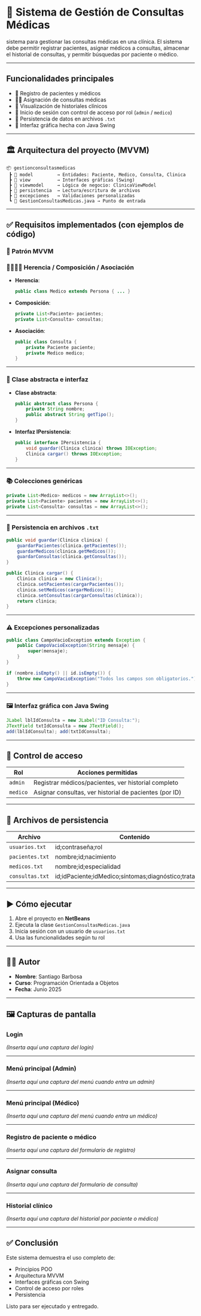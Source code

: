 
# 💉 Sistema de Gestión de Consultas Médicas
sistema para gestionar las consultas médicas en una clínica. El sistema debe permitir registrar pacientes, asignar médicos a consultas, almacenar el historial de consultas, y permitir búsquedas por paciente o médico.

---

##  Funcionalidades principales

- 🧾 Registro de pacientes y médicos
- 👨‍⚕️ Asignación de consultas médicas
- 📖 Visualización de historiales clínicos
- 🔐 Inicio de sesión con control de acceso por rol (`admin` / `medico`)
- 💾 Persistencia de datos en archivos `.txt`
- 🎨 Interfaz gráfica hecha con Java Swing

---

## 🏛️ Arquitectura del proyecto (MVVM)

```
📦 gestionconsultasmedicas
 ┣ 📂 model         → Entidades: Paciente, Medico, Consulta, Clinica
 ┣ 📂 view          → Interfaces gráficas (Swing)
 ┣ 📂 viewmodel     → Lógica de negocio: ClinicaViewModel
 ┣ 📂 persistencia  → Lectura/escritura de archivos
 ┣ 📂 excepciones   → Validaciones personalizadas
 ┗ 📄 GestionConsultasMedicas.java → Punto de entrada
```

---

## ✅ Requisitos implementados (con ejemplos de código)

### 📐 Patrón MVVM

### 👨‍👩‍👧‍👦 Herencia / Composición / Asociación

- **Herencia**:  
  ```java
  public class Medico extends Persona { ... }
  ```

- **Composición**:
  ```java
  private List<Paciente> pacientes;
  private List<Consulta> consultas;
  ```

- **Asociación**:
  ```java
  public class Consulta {
      private Paciente paciente;
      private Medico medico;
  }
  ```

---

### 🧱 Clase abstracta e interfaz

- **Clase abstracta**:
  ```java
  public abstract class Persona {
      private String nombre;
      public abstract String getTipo();
  }
  ```

- **Interfaz IPersistencia**:
  ```java
  public interface IPersistencia {
      void guardar(Clinica clinica) throws IOException;
      Clinica cargar() throws IOException;
  }
  ```

---

### 📚 Colecciones genéricas

```java
private List<Medico> medicos = new ArrayList<>();
private List<Paciente> pacientes = new ArrayList<>();
private List<Consulta> consultas = new ArrayList<>();
```

---

### 💾 Persistencia en archivos `.txt`

```java
public void guardar(Clinica clinica) {
    guardarPacientes(clinica.getPacientes());
    guardarMedicos(clinica.getMedicos());
    guardarConsultas(clinica.getConsultas());
}
```

```java
public Clinica cargar() {
    Clinica clinica = new Clinica();
    clinica.setPacientes(cargarPacientes());
    clinica.setMedicos(cargarMedicos());
    clinica.setConsultas(cargarConsultas(clinica));
    return clinica;
}
```

---

### ⚠️ Excepciones personalizadas

```java
public class CampoVacioException extends Exception {
    public CampoVacioException(String mensaje) {
        super(mensaje);
    }
}
```

```java
if (nombre.isEmpty() || id.isEmpty()) {
    throw new CampoVacioException("Todos los campos son obligatorios.");
}
```

---

### 🖼️ Interfaz gráfica con Java Swing

```java
JLabel lblIdConsulta = new JLabel("ID Consulta:");
JTextField txtIdConsulta = new JTextField();
add(lblIdConsulta); add(txtIdConsulta);
```

---

## 🔐 Control de acceso

| Rol    | Acciones permitidas                                        |
|--------|-------------------------------------------------------------|
| `admin`  | Registrar médicos/pacientes, ver historial completo        |
| `medico` | Asignar consultas, ver historial de pacientes (por ID)     |

---

## 📂 Archivos de persistencia

| Archivo        | Contenido                        |
|----------------|----------------------------------|
| `usuarios.txt`  | id;contraseña;rol                |
| `pacientes.txt` | nombre;id;nacimiento             |
| `medicos.txt`   | nombre;id;especialidad           |
| `consultas.txt` | id;idPaciente;idMedico;síntomas;diagnóstico;tratamiento |

---

## ▶️ Cómo ejecutar

1. Abre el proyecto en **NetBeans**
2. Ejecuta la clase `GestionConsultasMedicas.java`
3. Inicia sesión con un usuario de `usuarios.txt`
4. Usa las funcionalidades según tu rol

---

## 👨‍💻 Autor

- **Nombre**: Santiago Barbosa
- **Curso**: Programación Orientada a Objetos
- **Fecha**: Junio 2025

---

## 🖼️ Capturas de pantalla

### Login
*(Inserta aquí una captura del login)*

---

### Menú principal (Admin)
*(Inserta aquí una captura del menú cuando entra un admin)*

---

### Menú principal (Médico)
*(Inserta aquí una captura del menú cuando entra un médico)*

---

### Registro de paciente o médico
*(Inserta aquí una captura del formulario de registro)*

---

### Asignar consulta
*(Inserta aquí una captura del formulario de consulta)*

---

### Historial clínico
*(Inserta aquí una captura del historial por paciente o médico)*

---

## ✅ Conclusión

Este sistema demuestra el uso completo de:
- Principios POO
- Arquitectura MVVM
- Interfaces gráficas con Swing
- Control de acceso por roles
- Persistencia

Listo para ser ejecutado y entregado.
